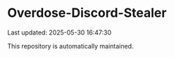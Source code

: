 # Overdose-Discord-Stealer

Last updated: 2025-05-30 16:47:30

This repository is automatically maintained.
